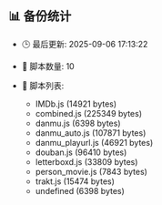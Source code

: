 ## 📊 备份统计

- 🕒 最后更新: 2025-09-06 17:13:22
- 📁 脚本数量: 10
- 📄 脚本列表:

  - IMDb.js (14921 bytes)
  - combined.js (225349 bytes)
  - danmu.js (6398 bytes)
  - danmu_auto.js (107871 bytes)
  - danmu_playurl.js (46921 bytes)
  - douban.js (96410 bytes)
  - letterboxd.js (33809 bytes)
  - person_movie.js (7843 bytes)
  - trakt.js (15474 bytes)
  - undefined (6398 bytes)
